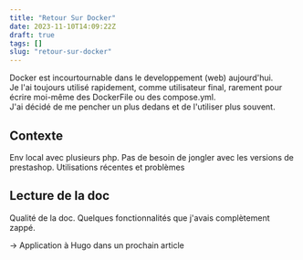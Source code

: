 ```yaml
---
title: "Retour Sur Docker"
date: 2023-11-10T14:09:22Z
draft: true
tags: []
slug: "retour-sur-docker" 
---
```


Docker est incourtournable dans le developpement (web) aujourd'hui.  
Je l'ai toujours utilisé rapidement, comme utilisateur final, rarement pour écrire moi-même des DockerFile ou des compose.yml.  
J'ai décidé de me pencher un plus dedans et de l'utiliser plus souvent.

<!--more-->

## Contexte 

Env local avec plusieurs php.
Pas de besoin de jongler avec les versions de prestashop.
Utilisations récentes et problèmes

## Lecture de la doc

Qualité de la doc.
Quelques fonctionnalités que j'avais complètement zappé.

-> Application à Hugo dans un prochain article

